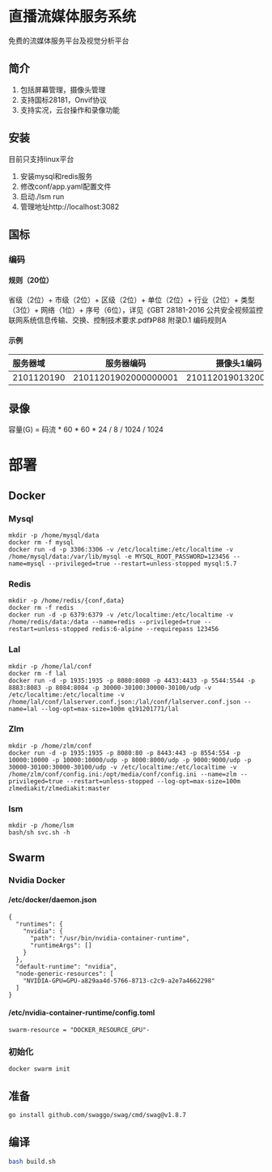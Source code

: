 # 直播流媒体服务系统
免费的流媒体服务平台及视觉分析平台
## 简介
1. 包括屏幕管理，摄像头管理
2. 支持国标28181，Onvif协议
3. 支持实况，云台操作和录像功能
## 安装
目前只支持linux平台
1. 安装mysql和redis服务
2. 修改conf/app.yaml配置文件
3. 启动./lsm run
4. 管理地址http://localhost:3082
## 国标
### 编码
#### 规则（20位）
省级（2位）+ 市级（2位）+ 区级（2位）+ 单位（2位）+ 行业（2位）+ 类型（3位）+ 网络（1位）+ 序号（6位），详见《GBT 28181-2016 公共安全视频监控联网系统信息传输、交换、控制技术要求.pdf》P88 附录D.1 编码规则A
#### 示例
| 服务器域 | 服务器编码 | 摄像头1编码 | 摄像头2编码 |
| :-- | --- | --- | --- |
| 2101120190 | 21011201902000000001 | 21011201901320000001 | 21011201901320000002 |
## 录像
容量(G) = 码流 * 60 * 60 * 24 / 8 / 1024 / 1024

# 部署
## Docker
### Mysql
```
mkdir -p /home/mysql/data
docker rm -f mysql
docker run -d -p 3306:3306 -v /etc/localtime:/etc/localtime -v /home/mysql/data:/var/lib/mysql -e MYSQL_ROOT_PASSWORD=123456 --name=mysql --privileged=true --restart=unless-stopped mysql:5.7
```
### Redis
```
mkdir -p /home/redis/{conf,data}
docker rm -f redis
docker run -d -p 6379:6379 -v /etc/localtime:/etc/localtime -v /home/redis/data:/data --name=redis --privileged=true --restart=unless-stopped redis:6-alpine --requirepass 123456
```
### Lal
```
mkdir -p /home/lal/conf
docker rm -f lal
docker run -d -p 1935:1935 -p 8080:8080 -p 4433:4433 -p 5544:5544 -p 8883:8083 -p 8084:8084 -p 30000-30100:30000-30100/udp -v /etc/localtime:/etc/localtime -v /home/lal/conf/lalserver.conf.json:/lal/conf/lalserver.conf.json --name=lal --log-opt=max-size=100m q191201771/lal
```
### Zlm
```
mkdir -p /home/zlm/conf
docker run -d -p 1935:1935 -p 8080:80 -p 8443:443 -p 8554:554 -p 10000:10000 -p 10000:10000/udp -p 8000:8000/udp -p 9000:9000/udp -p 30000-30100:30000-30100/udp -v /etc/localtime:/etc/localtime -v /home/zlm/conf/config.ini:/opt/media/conf/config.ini --name=zlm --privileged=true --restart=unless-stopped --log-opt=max-size=100m zlmediakit/zlmediakit:master
```
### lsm
```
mkdir -p /home/lsm
bash/sh svc.sh -h
```
## Swarm
### Nvidia Docker
#### /etc/docker/daemon.json
```
{
  "runtimes": {
    "nvidia": {
      "path": "/usr/bin/nvidia-container-runtime",
      "runtimeArgs": []
    }
  },
  "default-runtime": "nvidia",
  "node-generic-resources": [
    "NVIDIA-GPU=GPU-a829aa4d-5766-8713-c2c9-a2e7a4662298"
  ]
}
```
#### /etc/nvidia-container-runtime/config.toml
```
swarm-resource = "DOCKER_RESOURCE_GPU"-
```
### 初始化
```
docker swarm init
```
## 准备
```bash
go install github.com/swaggo/swag/cmd/swag@v1.8.7
```
## 编译
```bash
bash build.sh
```
